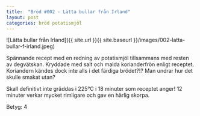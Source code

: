 ```yaml
---
title:  "Bröd #002 - Lätta bullar från Irland"
layout: post
categories: bröd potatismjöl
---
```


![Lätta bullar från Irland]({{ site.url }}{{ site.baseurl }}/images/002-latta-bullar-f-irland.jpeg)

Spännande recept med en redning av potatismjöl tillsammans med resten av degvätskan. Kryddade med salt och malda korianderfrön enligt receptet. Koriandern kändes dock inte alls i det färdiga brödet?!? Man undrar hur det skulle smakat utan?

Skall definitivt inte gräddas i 225°C i 18 minuter som receptet anger! 12 minuter verkar mycket rimligare och gav en härlig skorpa.

Betyg: 4